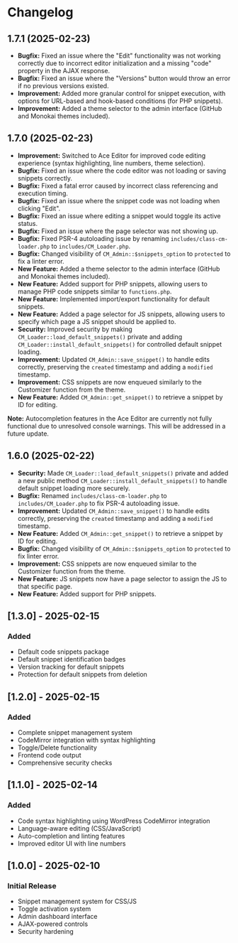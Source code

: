 # Changelog

## 1.7.1 (2025-02-23)
*   **Bugfix:** Fixed an issue where the "Edit" functionality was not working correctly due to incorrect editor initialization and a missing "code" property in the AJAX response.
*   **Bugfix:** Fixed an issue where the "Versions" button would throw an error if no previous versions existed.
*   **Improvement:** Added more granular control for snippet execution, with options for URL-based and hook-based conditions (for PHP snippets).
*   **Improvement:** Added a theme selector to the admin interface (GitHub and Monokai themes included).

## 1.7.0 (2025-02-23)
*   **Improvement:** Switched to Ace Editor for improved code editing experience (syntax highlighting, line numbers, theme selection).
*   **Bugfix:** Fixed an issue where the code editor was not loading or saving snippets correctly.
*   **Bugfix:** Fixed a fatal error caused by incorrect class referencing and execution timing.
*   **Bugfix:** Fixed an issue where the snippet code was not loading when clicking "Edit".
*   **Bugfix:** Fixed an issue where editing a snippet would toggle its active status.
*   **Bugfix:** Fixed an issue where the page selector was not showing up.
*   **Bugfix:** Fixed PSR-4 autoloading issue by renaming `includes/class-cm-loader.php` to `includes/CM_Loader.php`.
*   **Bugfix:** Changed visibility of `CM_Admin::$snippets_option` to `protected` to fix a linter error.
*   **New Feature:** Added a theme selector to the admin interface (GitHub and Monokai themes included).
*   **New Feature:** Added support for PHP snippets, allowing users to manage PHP code snippets similar to `functions.php`.
*   **New Feature:** Implemented import/export functionality for default snippets.
*   **New Feature:** Added a page selector for JS snippets, allowing users to specify which page a JS snippet should be applied to.
*   **Security:** Improved security by making `CM_Loader::load_default_snippets()` private and adding `CM_Loader::install_default_snippets()` for controlled default snippet loading.
*   **Improvement:** Updated `CM_Admin::save_snippet()` to handle edits correctly, preserving the `created` timestamp and adding a `modified` timestamp.
*   **Improvement:** CSS snippets are now enqueued similarly to the Customizer function from the theme.
*   **New Feature:** Added `CM_Admin::get_snippet()` to retrieve a snippet by ID for editing.

**Note:** Autocompletion features in the Ace Editor are currently not fully functional due to unresolved console warnings. This will be addressed in a future update.

## 1.6.0 (2025-02-22)

* **Security:** Made `CM_Loader::load_default_snippets()` private and added a new public method `CM_Loader::install_default_snippets()` to handle default snippet loading more securely.
* **Bugfix:** Renamed `includes/class-cm-loader.php` to `includes/CM_Loader.php` to fix PSR-4 autoloading issue.
* **Improvement:** Updated `CM_Admin::save_snippet()` to handle edits correctly, preserving the `created` timestamp and adding a `modified` timestamp.
* **New Feature:** Added `CM_Admin::get_snippet()` to retrieve a snippet by ID for editing.
* **Bugfix:** Changed visibility of `CM_Admin::$snippets_option` to `protected` to fix linter error.
* **Improvement:** CSS snippets are now enqueued similar to the Customizer function from the theme.
* **New Feature:** JS snippets now have a page selector to assign the JS to that specific page.
* **New Feature:** Added support for PHP snippets.

## [1.3.0] - 2025-02-15
### Added
-   Default code snippets package
-   Default snippet identification badges
-   Version tracking for default snippets
-   Protection for default snippets from deletion

## [1.2.0] - 2025-02-15
### Added
-  Complete snippet management system
-  CodeMirror integration with syntax highlighting
-  Toggle/Delete functionality
-  Frontend code output
-  Comprehensive security checks

## [1.1.0] - 2025-02-14
### Added
-  Code syntax highlighting using WordPress CodeMirror integration
-  Language-aware editing (CSS/JavaScript)
-  Auto-completion and linting features
-  Improved editor UI with line numbers

## [1.0.0] - 2025-02-10
### Initial Release
-  Snippet management system for CSS/JS
-  Toggle activation system
-  Admin dashboard interface
-  AJAX-powered controls
-  Security hardening
